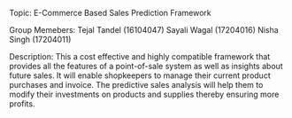 Topic: E-Commerce Based Sales Prediction Framework

Group Memebers:
Tejal Tandel (16104047)
Sayali Wagal (17204016)
Nisha Singh (17204011)

Description:
This a cost effective and highly compatible framework that provides all the features of a point-of-sale system as well as insights about future sales. It will enable shopkeepers to manage their current product purchases and invoice. The predictive sales analysis will help them to modify their investments on products and supplies thereby ensuring more profits.  
